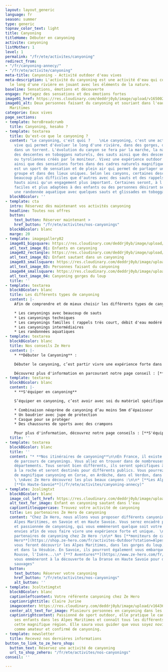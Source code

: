 ```yaml
---
layout: layout_generic
language: fr
season: summer
type: generic
topnav_color_text: light
title: Canyoning
titleHome: Débuter en canyoning
activite: canyoning
listMother: 1
level: 1
permalink: "/fr/ete/activites/canyoning"
redirect_from:
- "/fr/canyoning-annecy/"
- "/fr/ete/activite/canyoning"
meta-title: Canyoning - Activité outdoor d'eau vives
meta-description: L'activité du canyoning est une activité d'eau qui consiste à avancer
  le long d'une rivière en jouant avec les éléments de la nature.
baseline: Sensations, émotions et découverte
engage: Partagez des sensations et des émotions fortes
image01_href: https://res.cloudinary.com/deddrj0yb/image/upload/v1650029582/website/Canyoning%2006/GOPR0065.jpg
image01_alt: Deux personnes faisant du canyoning et souriant dans l'eau dans les Alpes
  Maritimes
categorie: Eaux vives
page_sections:
- template: heroBreadcrumb
  title: Canyoning, kesako ?
- template: textarea
  title: Qu'est-ce que le canyoning ?
  content: "Le canyoning, c'est quoi ?    \nLe canyoning, c'est une activité d'eau
    vive qui permet d'évoluer le long d'une rivière, dans des gorges, dans des cascades,
    dans un torrent. L'évolution du canyon se fera par la marche, la nage, l'escalade,
    des descentes en toboggans naturels, des sauts ainsi que des descentes en rappel
    ou tyroliennes créés par le moniteur. Vivez une expérience outdoor incroyable
    ainsi que des sensations fortes dans des cadres naturels magnifiques.  \nLe canyoning
    est un sport de sensation et de plein air qui permet de partager un moment en
    groupe et dans des lieux uniques. Selon les canyons, certaines descentes seront
    beaucoup plus difficiles que d'autres avec des sauts et des rappels parfois très
    hauts ainsi qu'un engagement plus important. Certaines seront, à l'inverse, plus
    faciles et plus adaptées à des enfants ou des personnes désirant seulement faire
    une randonnée aquatique avec quelques sauts et glissades en toboggan."
  blockBGcolor: ''
- template: cta
  intro: Réservez dès maintenant vos activités canyoning
  headline: Toutes nos offres
  button:
    text_button: Réserver maintenant >
    href_button: "/fr/ete/activites/nos-canyonings"
  blockBGcolor: blanc
  marge: 20
- template: imagegallery02
  image01_bigsquare: https://res.cloudinary.com/deddrj0yb/image/upload/v1655450388/website/Canyoning%2006/IMG-20220617-WA0003.jpg
  atl_text_image_01: Enfants en canyoning
  image02_rectangle: https://res.cloudinary.com/deddrj0yb/image/upload/v1643629416/website/Canyoning%2006/GPTempDownload_2_o77y31.jpg
  atl_text_image_02: Enfant sautant dans un canyoning
  image03_smallsquare: https://res.cloudinary.com/deddrj0yb/image/upload/v1655386912/website/By%20Ze%20Hero%20Activity/IMG_4222.jpg
  atl_text_image_03: Personnes faisant du canyoning
  image04_smallsquare: https://res.cloudinary.com/deddrj0yb/image/upload/v1655359805/website/Canyoning%2006/Screenshot_3.jpg
  atl_text_image_04: Canyoning gorges du loup
  title: ''
- template: textarea
  blockBGcolor: blanc
  title: Les différents types de canyoning
  content: |-
    Afin de comprendre et de mieux choisir les différents types de canyon que vous pouvez retrouver, nous avons segmenter les différents canyoning. Cela vous permet alors de trouver directement quel canyoning vous fait envie, vous correspond ou est plus adapté à vous ou votre famille.

    * Les canyonings avec beaucoup de sauts
    * Les canyonings techniques
    * Les canyonings familles ( rappels très court, débit d'eau modéré )
    * Les canyonings intermédiaires
    * Les randonnées aquatiques
- template: textarea
  blockBGcolor: blanc
  title: Nos conseils Ze Hero
  content: |-
    * **Débuter le Canyoning** :

    Débuter le canyoning, c’est partir vivre une expérience forte dans des lieux magnifiques. Le canyoning est une activité ouverte à tout le monde à condition de savoir nager. Vous pourrez alors partager et vivre des moments intenses. Pour les initiations et les débuts dans le canyoning, cela ne nécessite pas forcément d’avoir une bonne condition physique, les parcours sont plus ouverts avec plus de marche et de nage. Réserver une activité de canyoning, c’est avoir un moniteur qui va gérer le groupe pour une durée de 2h à une journée entière en fonction du canyon.

    Découvrez plus d'information en parcourant notre page conseil : [**Débuter le canyoning**](https://www.ze-hero.com/fr/ete/conseils/conseils-canyoning)
- template: textarea
  blockBGcolor: blanc
  content: |-
    * **S'équiper en canyoning**

    S’équiper en canyoning, c’est avoir avec soi du matériel spécifique. Le moniteur, l’encadrant du canyoning aura avec lui beaucoup plus de matériel que les clients. Il doit être équipé de sa corde, de dégaines, de bloqueurs, de mousquetons et bien plus encore, dans le but de vous assurer, de vous faire descendre. Mais toutes les personnes doivent avec avoir avec soi ce matériel-là :

    * Combinaison néoprène de canyoning d’au moins 5mm d’épaisseur
    * Un baudrier avec jupe de protection
    * Casque pour se protéger
    * Des chaussures de sports avec des crampons

    Pour plus d'information, découvrez notre page conseils : [**S'équiper en canyoning**](https://www.ze-hero.com/fr/ete/conseils/location-materiel-canyoning-alpes-maritimes)
  title: ''
- template: textarea
  blockBGcolor: blanc
  title: ''
  content: "* **Nos itinéraires de canyoning**\n\nEn France, il existe un choix incroyable
    de parcours de canyonings. Vous allez en trouver dans de nombreuses régions et
    départements. Tous seront bien différents, ils seront spécifiques à l’environnement,
    à la roche et seront destinés pour différents publics. Vous pourrez retrouver
    de magnifique canyoning en Corse, en Ardèche, dans el Verdon, dans les Pyrénées...
    \ \nAvec Ze Hero découvrez les plus beaux canyons :\n\n* [**Les Alpes Maritimes**](/fr/meilleurs-spots-canyoning-alpes-maritimes)\n*
    [**En Haute-Savoie**](/fr/ete/activites/canyoning-annecy)"
- template: 2colimgtxt
  blockBGcolor: blanc
  image_col_left_href: https://res.cloudinary.com/deddrj0yb/image/upload/v1643629416/website/Canyoning%2006/GPTempDownload_2_o77y31.jpg
  alt_text_for_image: Enfant en canyoning sautant dans l'eau
  captiontitleuppercase: Trouvez votre activité de canyoning
  title: Les partenaires Ze Hero de canyoning
  content: "Chez Ze Hero, nous allons vous proposer différents canyonings dans les
    Alpes Maritimes, en Savoie et en Haute Savoie. Vous serez encadré par des professionnelles
    et passionnée de canyoning, qui vous emmèneront quelque soit votre niveau, vos
    envies afin de vous faire vivre une expérience forte et unique.  \nVoici nos différents
    partenaires de canyoning chez Ze Hero :\n\n* Nos [**moniteurs de canyonings Ze
    Hero**](https://shop.ze-hero.com/fr/activites-Outdoor?station=Alpes+Maritimes+%2806%29&calessonstype=all&catypegenderlistsummer=all&calessonsactivitytype=Canyoning&start-date=),
    vous feront découvrir les Alpes Maritimes, dans les gorges du loup, dans le Roya
    et dans la Vésubie. En Savoie, ils pourront également vous embarquer dans l'eau
    Rousse, l'Isère...\n* [**7 Aventures**](https://www.ze-hero.com/fr/ete/partenaires/7-aventures)
    vous emmèneront à la découverte de la Dranse en Haute Savoie pour des canyonings
    sauvages"
  button:
    text_button: Réserver votre canyoning
    href_button: "/fr/ete/activites/nos-canyonings"
    alt_button: ''
- template: 3coltxtimgtxt
  blockBGcolor: blanc
  captionleftcontent: Votre référente canyoning chez Ze Hero
  captionrighttitle: Claire Jurine
  imagecenter: https://res.cloudinary.com/deddrj0yb/image/upload/v1643629416/website/Canyoning%2006/GPTempDownload2_owfl5q.jpg
  center_alt_text_for_image: Plusieurs personnes en canyoning dans les Alpes Maritimes
  captionrightcontent: Passionné de sport outdoor, elle pratique le canyoning avec
    ses enfants dans les Alpes Maritimes et connaît tous les différents canyons de
    cette magnifique région. Elle saura vous guider que vous soyez novice et débutant
    comme amateur et confirmé de canyoning.
- template: newsletter
  title: Recevez nos dernières informations
button_to_link_to_ze_hero_shop:
  button_text: Réservez une activité de canyoning
  url_to_shop_zehero: "/fr/ete/activites/nos-canyonings"
conseil: ''

---
```

